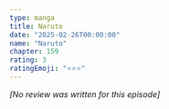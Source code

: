 ```yaml
---
type: manga
title: Naruto
date: "2025-02-26T00:00:00"
name: "Naruto"
chapter: 159
rating: 3
ratingEmoji: "⭐️⭐️⭐️"
---
```


_[No review was written for this episode]_